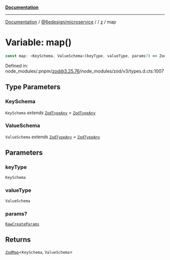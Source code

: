 [**Documentation**](../../../../../README.md)

***

[Documentation](../../../../../README.md) / [@6edesign/microservice](../../../README.md) / [](../../../README.md) / [z](../README.md) / map

# Variable: map()

```ts
const map: <KeySchema, ValueSchema>(keyType, valueType, params?) => ZodMap<KeySchema, ValueSchema>;
```

Defined in: node\_modules/.pnpm/zod@3.25.76/node\_modules/zod/v3/types.d.cts:1007

## Type Parameters

### KeySchema

`KeySchema` *extends* [`ZodTypeAny`](../type-aliases/ZodTypeAny.md) = [`ZodTypeAny`](../type-aliases/ZodTypeAny.md)

### ValueSchema

`ValueSchema` *extends* [`ZodTypeAny`](../type-aliases/ZodTypeAny.md) = [`ZodTypeAny`](../type-aliases/ZodTypeAny.md)

## Parameters

### keyType

`KeySchema`

### valueType

`ValueSchema`

### params?

[`RawCreateParams`](../type-aliases/RawCreateParams.md)

## Returns

[`ZodMap`](../classes/ZodMap.md)&lt;`KeySchema`, `ValueSchema`&gt;
